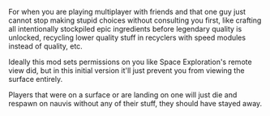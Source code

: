 For when you are playing multiplayer with friends and that one guy just cannot stop making stupid choices without consulting you first, like crafting all intentionally stockpiled epic ingredients before legendary quality is unlocked, recycling lower quality stuff in recyclers with speed modules instead of quality, etc.

Ideally this mod sets permissions on you like Space Exploration's remote view did, but in this initial version it'll just prevent you from viewing the surface entirely.

Players that were on a surface or are landing on one will just die and respawn on nauvis without any of their stuff, they should have stayed away.
